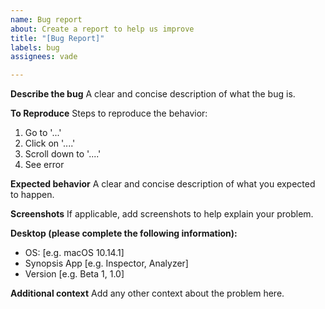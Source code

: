 ```yaml
---
name: Bug report
about: Create a report to help us improve
title: "[Bug Report]"
labels: bug
assignees: vade

---
```


**Describe the bug**
A clear and concise description of what the bug is.

**To Reproduce**
Steps to reproduce the behavior:
1. Go to '...'
2. Click on '....'
3. Scroll down to '....'
4. See error

**Expected behavior**
A clear and concise description of what you expected to happen.

**Screenshots**
If applicable, add screenshots to help explain your problem.

**Desktop (please complete the following information):**
 - OS: [e.g. macOS 10.14.1]
 - Synopsis App [e.g. Inspector, Analyzer]
 - Version [e.g. Beta 1, 1.0]

**Additional context**
Add any other context about the problem here.
